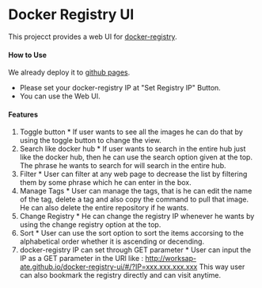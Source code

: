 # Docker Registry UI

This projecct provides a web UI for [docker-registry](https://github.com/dotcloud/docker-registry).

#### How to Use

We already deploy it to [github pages](http://worksap-ate.github.io/docker-registry-ui/#/).

- Please set your docker-registry IP at "Set Registry IP" Button. 
- You can use the Web UI.

#### Features

  1. Toggle button
    * If user wants to see all the images he can do that by using the toggle button to change the view.
  1. Search like docker hub
    * If user wants to search in the entire hub just like the docker hub, then he can use the search option given at the top. The phrase he wants to search for will search in the entire hub.
  1. Filter
    * User can filter at any web page to decrease the list by filtering them by some phrase which he can enter in the box.
  1. Manage Tags
    * User can manage the tags, that is he can edit the name of the tag, delete a tag and also copy the command to pull that image. He can also delete the entire repository if he wants.
  1. Change Registry
    * He can change the registry IP whenever he wants by using the change registry option at the top.
  1. Sort
    * User can use the sort option to sort the items accorsing to the alphabetical order whether it is ascending or decending.
  1. docker-registry IP can set through GET parameter
    * User can input the IP as a GET parameter in the URl like : http://worksap-ate.github.io/docker-registry-ui/#/?IP=xxx.xxx.xxx.xxx
This way user can also bookmark the registry directly and can visit anytime.    
